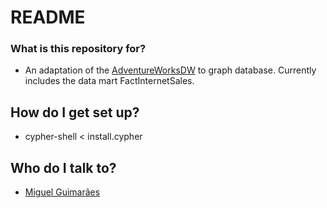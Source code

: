 # README #

### What is this repository for? ###

* An adaptation of the [AdventureWorksDW](https://www.microsoft.com/en-us/download/details.aspx?id=49502) to graph database. Currently includes the data mart FactInternetSales.

## How do I get set up? ##

* cypher-shell < install.cypher

## Who do I talk to? ##

* [Miguel Guimarães](mailto:hmtlguimaraes@gmail.com?subject=Neo4j%20AdventureWorksDW%20adaptation)
